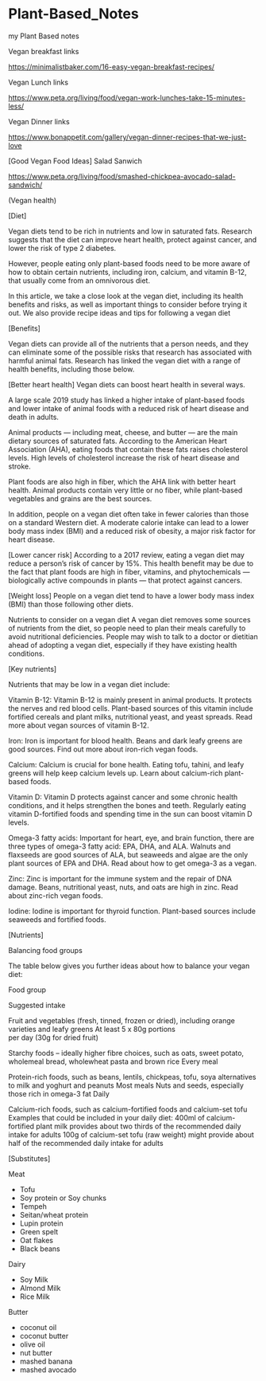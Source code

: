 # Plant-Based_Notes
my Plant Based notes



Vegan breakfast links

https://minimalistbaker.com/16-easy-vegan-breakfast-recipes/

Vegan Lunch links

https://www.peta.org/living/food/vegan-work-lunches-take-15-minutes-less/

Vegan Dinner links 

https://www.bonappetit.com/gallery/vegan-dinner-recipes-that-we-just-love


[Good Vegan Food Ideas]
Salad Sanwich

https://www.peta.org/living/food/smashed-chickpea-avocado-salad-sandwich/



(Vegan health)


[Diet]

Vegan diets tend to be rich in nutrients and low in saturated fats. Research suggests that the diet can improve heart health, protect against cancer, and lower the risk of type 2 diabetes.

However, people eating only plant-based foods need to be more aware of how to obtain certain nutrients, including iron, calcium, and vitamin B-12, that usually come from an omnivorous diet.

In this article, we take a close look at the vegan diet, including its health benefits and risks, as well as important things to consider before trying it out. We also provide recipe ideas and tips for following a vegan diet


[Benefits]

Vegan diets can provide all of the nutrients that a person needs, and they can eliminate some of the possible risks that research has associated with harmful animal fats. Research has linked the vegan diet with a range of health benefits, including those below.


[Better heart health]
Vegan diets can boost heart health in several ways.

A large scale 2019 study has linked a higher intake of plant-based foods and lower intake of animal foods with a reduced risk of heart disease and death in adults.

Animal products — including meat, cheese, and butter — are the main dietary sources of saturated fats. According to the American Heart Association (AHA), eating foods that contain these fats raises cholesterol levels. High levels of cholesterol increase the risk of heart disease and stroke.

Plant foods are also high in fiber, which the AHA link with better heart health. Animal products contain very little or no fiber, while plant-based vegetables and grains are the best sources.

In addition, people on a vegan diet often take in fewer calories than those on a standard Western diet. A moderate calorie intake can lead to a lower body mass index (BMI) and a reduced risk of obesity, a major risk factor for heart disease.


[Lower cancer risk]
According to a 2017 review, eating a vegan diet may reduce a person’s risk of cancer by 15%. This health benefit may be due to the fact that plant foods are high in fiber, vitamins, and phytochemicals — biologically active compounds in plants — that protect against cancers.


[Weight loss]
People on a vegan diet tend to have a lower body mass index (BMI) than those following other diets.


Nutrients to consider on a vegan diet
A vegan diet removes some sources of nutrients from the diet, so people need to plan their meals carefully to avoid nutritional deficiencies. People may wish to talk to a doctor or dietitian ahead of adopting a vegan diet, especially if they have existing health conditions.

[Key nutrients] 

Nutrients that may be low in a vegan diet include:

Vitamin B-12: Vitamin B-12 is mainly present in animal products. It protects the nerves and red blood cells. Plant-based sources of this vitamin include fortified cereals and plant milks, nutritional yeast, and yeast spreads. Read more about vegan sources of vitamin B-12.

Iron: Iron is important for blood health. Beans and dark leafy greens are good sources. Find out more about iron-rich vegan foods.

Calcium: Calcium is crucial for bone health. Eating tofu, tahini, and leafy greens will help keep calcium levels up. Learn about calcium-rich plant-based foods.

Vitamin D: Vitamin D protects against cancer and some chronic health conditions, and it helps strengthen the bones and teeth. Regularly eating vitamin D-fortified foods and spending time in the sun can boost vitamin D levels.

Omega-3 fatty acids: Important for heart, eye, and brain function, there are three types of omega-3 fatty acid: EPA, DHA, and ALA. Walnuts and flaxseeds are good sources of ALA, but seaweeds and algae are the only plant sources of EPA and DHA. Read about how to get omega-3 as a vegan.

Zinc: Zinc is important for the immune system and the repair of DNA damage. Beans, nutritional yeast, nuts, and oats are high in zinc. Read about zinc-rich vegan foods.

Iodine: Iodine is important for thyroid function. Plant-based sources include seaweeds and fortified foods.


[Nutrients]


Balancing food groups

The table below gives you further ideas about how to balance your vegan diet:

Food group

Suggested intake

Fruit and vegetables 
                            (fresh, tinned, frozen or dried), 
                            including orange varieties and 
                            leafy greens At least 5 x 80g portions	
                            per day (30g for dried fruit)
                       
Starchy foods – ideally higher fibre choices, such as oats, sweet potato, wholemeal bread, wholewheat pasta and brown rice	Every meal

Protein-rich foods, such as beans, lentils, chickpeas, tofu, soya alternatives to milk and yoghurt and peanuts	Most meals
                    Nuts and seeds, especially those rich in omega-3 fat Daily
                    
Calcium-rich foods, such as calcium-fortified foods and calcium-set tofu	
Examples that could 
be included in your daily diet:
                    400ml of calcium-fortified plant milk provides about 
                    two thirds of the recommended daily intake for adults
                    100g of calcium-set tofu (raw weight) might provide about 
                    half of the recommended daily intake for adults
                    

[Substitutes]

Meat

- Tofu
- Soy protein or Soy chunks
- Tempeh
- Seitan/wheat protein
- Lupin protein
- Green spelt
- Oat flakes
- Black beans 


Dairy

- Soy Milk
- Almond Milk 
- Rice Milk

Butter
- coconut oil 
- coconut butter 
- olive oil 
- nut butter 
- mashed banana 
- mashed avocado




